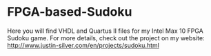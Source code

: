 # FPGA-based-Sudoku
Here you will find VHDL and Quartus II files for my Intel Max 10 FPGA Sudoku game. For more details, check out the project on my website:
http://www.justin-silver.com/en/projects/sudoku.html

